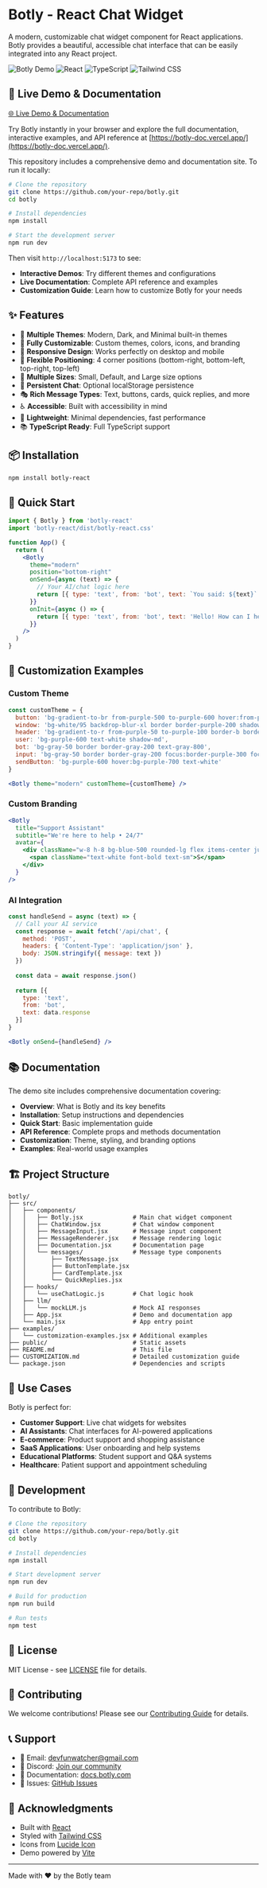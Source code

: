 
# Botly - React Chat Widget

A modern, customizable chat widget component for React applications. Botly provides a beautiful, accessible chat interface that can be easily integrated into any React project.

![Botly Demo](https://img.shields.io/badge/Status-Demo%20Ready-brightgreen)
![React](https://img.shields.io/badge/React-18+-blue)
![TypeScript](https://img.shields.io/badge/TypeScript-Ready-blue)
![Tailwind CSS](https://img.shields.io/badge/Tailwind%20CSS-3+-38B2AC)

## 🚀 Live Demo & Documentation

[🌐 Live Demo & Documentation](https://botly-doc.vercel.app/)

Try Botly instantly in your browser and explore the full documentation, interactive examples, and API reference at [https://botly-doc.vercel.app/](https://botly-doc.vercel.app/).


This repository includes a comprehensive demo and documentation site. To run it locally:

```bash
# Clone the repository
git clone https://github.com/your-repo/botly.git
cd botly

# Install dependencies
npm install

# Start the development server
npm run dev
```

Then visit `http://localhost:5173` to see:
- **Interactive Demos**: Try different themes and configurations
- **Live Documentation**: Complete API reference and examples
- **Customization Guide**: Learn how to customize Botly for your needs

## ✨ Features

- 🎨 **Multiple Themes**: Modern, Dark, and Minimal built-in themes
- 🎯 **Fully Customizable**: Custom themes, colors, icons, and branding
- 📱 **Responsive Design**: Works perfectly on desktop and mobile
- 🔧 **Flexible Positioning**: 4 corner positions (bottom-right, bottom-left, top-right, top-left)
- 📏 **Multiple Sizes**: Small, Default, and Large size options
- 💾 **Persistent Chat**: Optional localStorage persistence
- 🎭 **Rich Message Types**: Text, buttons, cards, quick replies, and more
- ♿ **Accessible**: Built with accessibility in mind
- 🚀 **Lightweight**: Minimal dependencies, fast performance
- 📚 **TypeScript Ready**: Full TypeScript support

## 📦 Installation

```bash
npm install botly-react
```

## 🚀 Quick Start

```jsx
import { Botly } from 'botly-react'
import 'botly-react/dist/botly-react.css'

function App() {
  return (
    <Botly
      theme="modern"
      position="bottom-right"
      onSend={async (text) => {
        // Your AI/chat logic here
        return [{ type: 'text', from: 'bot', text: `You said: ${text}` }]
      }}
      onInit={async () => {
        return [{ type: 'text', from: 'bot', text: 'Hello! How can I help?' }]
      }}
    />
  )
}
```

## 🎨 Customization Examples

### Custom Theme
```jsx
const customTheme = {
  button: 'bg-gradient-to-br from-purple-500 to-purple-600 hover:from-purple-600 hover:to-purple-700 text-white border border-purple-400',
  window: 'bg-white/95 backdrop-blur-xl border border-purple-200 shadow-xl',
  header: 'bg-gradient-to-r from-purple-50 to-purple-100 border-b border-purple-200',
  user: 'bg-purple-600 text-white shadow-md',
  bot: 'bg-gray-50 border border-gray-200 text-gray-800',
  input: 'bg-gray-50 border border-gray-200 focus:border-purple-300 focus:ring-2 focus:ring-purple-200',
  sendButton: 'bg-purple-600 hover:bg-purple-700 text-white'
}

<Botly theme="modern" customTheme={customTheme} />
```

### Custom Branding
```jsx
<Botly
  title="Support Assistant"
  subtitle="We're here to help • 24/7"
  avatar={
    <div className="w-8 h-8 bg-blue-500 rounded-lg flex items-center justify-center">
      <span className="text-white font-bold text-sm">S</span>
    </div>
  }
/>
```

### AI Integration
```jsx
const handleSend = async (text) => {
  // Call your AI service
  const response = await fetch('/api/chat', {
    method: 'POST',
    headers: { 'Content-Type': 'application/json' },
    body: JSON.stringify({ message: text })
  })
  
  const data = await response.json()
  
  return [{ 
    type: 'text', 
    from: 'bot', 
    text: data.response 
  }]
}

<Botly onSend={handleSend} />
```

## 📚 Documentation

The demo site includes comprehensive documentation covering:

- **Overview**: What is Botly and its key benefits
- **Installation**: Setup instructions and dependencies
- **Quick Start**: Basic implementation guide
- **API Reference**: Complete props and methods documentation
- **Customization**: Theme, styling, and branding options
- **Examples**: Real-world usage examples

## 🏗️ Project Structure

```
botly/
├── src/
│   ├── components/
│   │   ├── Botly.jsx              # Main chat widget component
│   │   ├── ChatWindow.jsx         # Chat window component
│   │   ├── MessageInput.jsx       # Message input component
│   │   ├── MessageRenderer.jsx    # Message rendering logic
│   │   ├── Documentation.jsx      # Documentation page
│   │   └── messages/              # Message type components
│   │       ├── TextMessage.jsx
│   │       ├── ButtonTemplate.jsx
│   │       ├── CardTemplate.jsx
│   │       └── QuickReplies.jsx
│   ├── hooks/
│   │   └── useChatLogic.js        # Chat logic hook
│   ├── llm/
│   │   └── mockLLM.js             # Mock AI responses
│   ├── App.jsx                    # Demo and documentation app
│   └── main.jsx                   # App entry point
├── examples/
│   └── customization-examples.jsx # Additional examples
├── public/                        # Static assets
├── README.md                      # This file
├── CUSTOMIZATION.md               # Detailed customization guide
└── package.json                   # Dependencies and scripts
```

## 🎯 Use Cases

Botly is perfect for:

- **Customer Support**: Live chat widgets for websites
- **AI Assistants**: Chat interfaces for AI-powered applications
- **E-commerce**: Product support and shopping assistance
- **SaaS Applications**: User onboarding and help systems
- **Educational Platforms**: Student support and Q&A systems
- **Healthcare**: Patient support and appointment scheduling

## 🔧 Development

To contribute to Botly:

```bash
# Clone the repository
git clone https://github.com/your-repo/botly.git
cd botly

# Install dependencies
npm install

# Start development server
npm run dev

# Build for production
npm run build

# Run tests
npm test
```

## 📄 License

MIT License - see [LICENSE](LICENSE) file for details.

## 🤝 Contributing

We welcome contributions! Please see our [Contributing Guide](CONTRIBUTING.md) for details.

## 📞 Support

- 📧 Email: devfunwatcher@gmail.com
- 💬 Discord: [Join our community](#)
- 📖 Documentation: [docs.botly.com](https://botly-doc.vercel.app/)
- 🐛 Issues: [GitHub Issues](https://github.com/miketropi/botly/issues)

## 🙏 Acknowledgments

- Built with [React](https://reactjs.org/)
- Styled with [Tailwind CSS](https://tailwindcss.com/)
- Icons from [Lucide Icon](https://lucide.dev/)
- Demo powered by [Vite](https://vitejs.dev/)

---

Made with ❤️ by the Botly team
